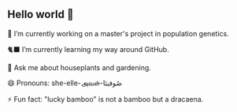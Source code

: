 ## Hello world 👋

🧬 I’m currently working on a master's project in population genetics.

🐈‍⬛ I’m currently learning my way around GitHub.

💚 Ask me about houseplants and gardening.

😄 Pronouns: she-elle-அவள்-صُوفیئا

⚡ Fun fact: "lucky bamboo" is not a bamboo but a dracaena.

<!--
**sufflox/sufflox** is a ✨ _special_ ✨ repository because its `README.md` (this file) appears on your GitHub profile.

Here are some ideas to get you started:

- 🔭 I’m currently working on a master's project in population genetics.
- 🌱 I’m currently learning my way around GitHub.
- 👯 I’m looking to collaborate on ...
- 🤔 I’m looking for help with ...
- 💬 Ask me about houseplants and gardening.
- 📫 How to reach me: @flox@ecoevo.social
- 😄 Pronouns: she-elle-அவள்-صُوفیئا
- ⚡ Fun fact: "lucky bamboo" is not a bamboo but a dracaena.
-->
